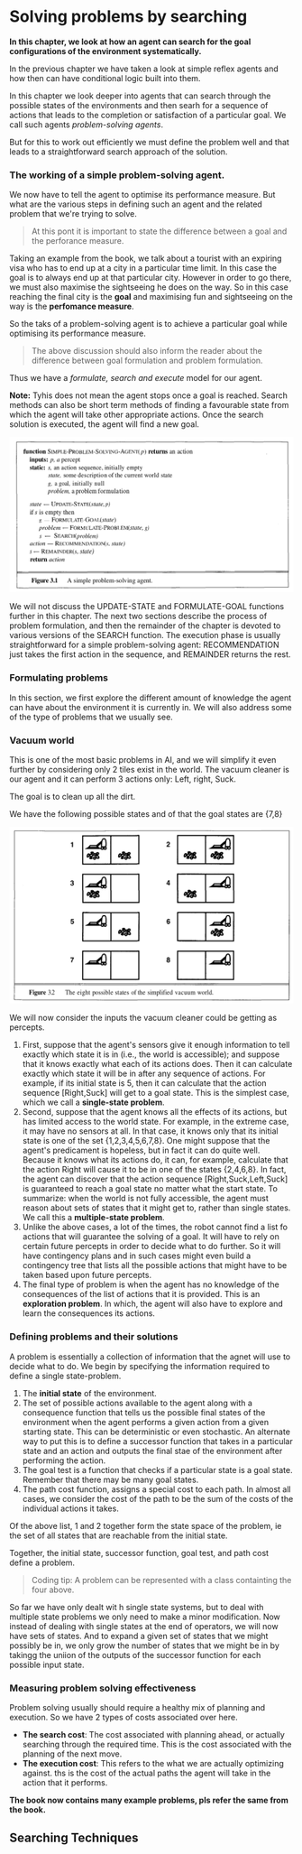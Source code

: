 # Solving problems by searching
**In this chapter, we look at how an agent can search for the goal configurations of the environment systematically.**

In the previous chapter we have taken a look at simple reflex agents and how then can have conditional logic built into them.

In this chapter we look deeper into agents that can search through the possible states of the environments and then searh for a sequence of actions that leads to the completion or satisfaction of a particular goal. We call such agents *problem-solving agents*.

But for this to work out efficiently we must define the problem well and that leads to a straightforward search approach of the solution.


### The working of a simple problem-solving agent.
We now have to tell the agent to optimise its performance measure. But what are the various steps in defining such an agent and the related problem that we're trying to solve.
> At this pont it is important to state the difference between a goal and the perforance measure.

Taking an example from the book, we talk about a tourist with an expiring visa who has to end up at a city in a particular time limit. In this case the goal is  to always end up at that particular city. However in order to go there, we must also maximise the sightseeing he does on the way. So in this case reaching the final city is the **goal** and maximising fun and sightseeing on the way is the **perfomance measure**.

So the taks of a problem-solving agent is to achieve a particular goal while optimising its performance measure.

> The above discussion should also inform the reader about the difference between goal formulation and problem formulation.

Thus we have a *formulate, search and execute* model for our agent.

**Note:** Tyhis does not mean the agent stops once a goal is reached. Search methods can also be short term methods of finding a favourable state from which the agent will take other appropriate actions. Once the search solution is executed, the agent will find a new goal.

![Pseudocode for a problem solving agent](assets/3_problem_solving_pseudocode.png)

We will not discuss the UPDATE-STATE and FORMULATE-GOAL functions further in this chapter. The next two sections describe the process of problem formulation, and then the remainder of the chapter is devoted to various versions of the SEARCH function. The execution
phase is usually straightforward for a simple problem-solving agent: RECOMMENDATION just takes the first action in the sequence, and REMAINDER returns the rest.


### Formulating problems
In this section, we first explore the different amount of knowledge the agent can have about the environment it is currently in. We will also address some of the type of problems that we usually see.

### Vacuum world
This is one of the most basic problems in AI, and we will simplify it even further by considering only 2 tiles exist in the world. The vacuum cleaner is our agent and it can perform 3 actions only: Left, right, Suck.

The goal is to clean up all the dirt.

We have the following possible states and of that the goal states are {7,8}

![Vacuum world state list](assets/3_vacuum_cleaner.png)

We will now consider the inputs the vacuum cleaner could be getting as percepts.

1. First, suppose that the agent's sensors give it enough information to tell exactly which state it is in (i.e., the world is accessible); and suppose that it knows exactly what each of its actions
does. Then it can calculate exactly which state it will be in after any sequence of actions. For example, if its initial state is 5, then it can calculate that the action sequence [Right,Suck] will get
to a goal state. This is the simplest case, which we call a **single-state problem**.
2. Second, suppose that the agent knows all the effects of its actions, but has limited access to the world state. For example, in the extreme case, it may have no sensors at all. In that case, it knows only that its initial state is one of the set {1,2,3,4,5,6,7,8}. One might suppose that the agent's predicament is hopeless, but in fact it can do quite well. Because it knows what its actions do, it can, for example, calculate that the action Right will cause it to be in one of the states {2,4,6,8}. In fact, the agent can discover that the action sequence [Right,Suck,Left,Suck] is guaranteed to reach a goal state no matter what the start state. To summarize: when the world is not fully accessible, the agent must reason about sets of states that it might get to, rather than single states. We call this a **multiple-state problem**.
3. Unlike the above cases, a lot of the times, the robot cannot find a list fo actions that will guarantee the solving of a goal. It will have to rely on certain future percepts in order to decide what to do further. So it will have contingency plans and in such cases might even build a contingency tree that lists all the possible actions that might have to be taken based upon future percepts.
4. The final type of problem is when the agent has no knowledge of the consequences of the list of actions that it is provided. This is an **exploration problem**. In which, the agent will also have to explore and learn the consequences its actions.

### Defining problems and their solutions
A problem is essentially a collection of information that the agnet will use to decide what to do. We begin by specifying the information required to define a single state-problem.

1. The **initial state** of the environment.
2. The set of possible actions available to the agent along with a consequence function that tells us the possible final states of the environment when the agent performs a given action from a given starting state. This can be deterministic or even stochastic. An alternate way to put this is to define a successor function that takes in a particular state and an action and outputs the final stae of the environment after performing the action.
3. The goal test is a function that checks if a particular state is a goal state. Remember that there may be many goal states.
4. The path cost function, assigns a special cost to each path. In almost all cases, we consider the cost of the path to be the sum of the costs of the individual actions it takes.

Of the above list, 1 and 2 together form the state space of the problem, ie the set of all states that are reachable from the initial state.


Together, the initial state, successor function, goal test, and path cost define a problem.

> Coding tip: A problem can be represented with a class containting the four above.


So far we have only dealt wit h single state systems, but to deal with multiple state problems we only need to make a minor modification. Now instead of dealing with single states at the end of operators, we will now have sets of states. And to expand a given set of states that we might possibly be in, we only grow the number of states that we might be in by takingg the uniion of the outputs of the successor function for each possible input state.


### Measuring problem solving effectiveness
Problem solving usually should require a healthy mix of planning and execution. So we have 2 types of costs associated over here.

- **The search cost**: The cost associated with planning ahead, or actually searching through the required time. This is the cost associated with the planning of the next move.
- **The execution cost**: This refers to the what we are actually optimizing against. ths is the cost of the actual paths the agent will take in the action that it performs.


**The book now contains many example problems, pls refer the same from the book.**


## Searching Techniques